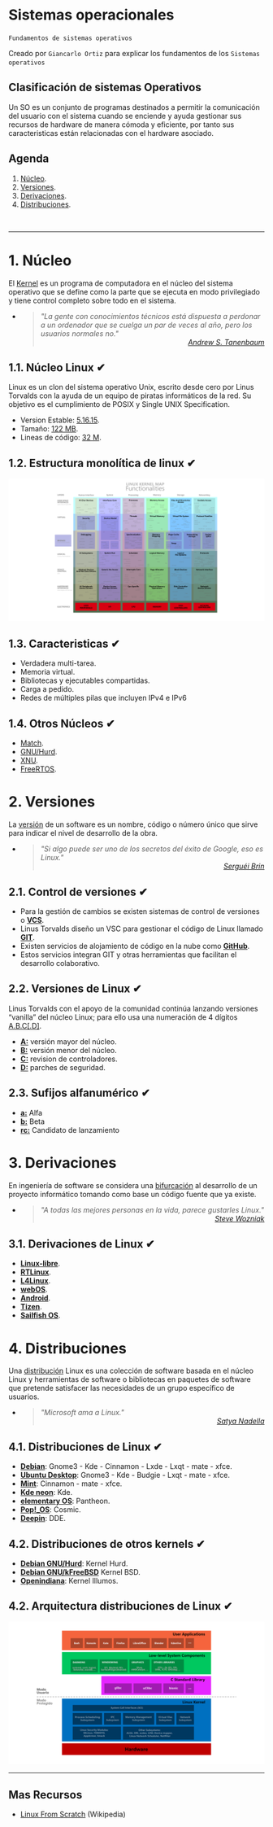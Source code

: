 # Sistemas operacionales
<p><code>Fundamentos de sistemas operativos</code></p>
<p>Creado por <code>Giancarlo Ortiz</code> para explicar los fundamentos de los <code>Sistemas operativos</code></p>

## Clasificación de sistemas Operativos
Un SO es un conjunto de programas destinados a permitir la comunicación del usuario con el sistema cuando se enciende y ayuda gestionar sus recursos de hardware de manera cómoda y eficiente, por tanto sus caracteristicas están relacionadas con el hardware asociado.


## Agenda
1. [Núcleo](#1-núcleo-de-linux).
1. [Versiones](#2-versiones).
1. [Derivaciones](#3-derivaciones).
1. [Distribuciones](#4-distribuciones).

<br>


---
# 1. Núcleo
El [Kernel][1_0] es un programa de computadora en el núcleo del sistema operativo que se define como la parte que se ejecuta en modo privilegiado y tiene control completo sobre todo en el sistema.

* ><i>"La gente con conocimientos técnicos está dispuesta a perdonar a un ordenador que se cuelga un par de veces al año, pero los usuarios normales no."</i><br><cite style="display:block; text-align: right">
[Andrew S. Tanenbaum](https://es.wikipedia.org/wiki/Andrew_S._Tanenbaum)</cite>

[1_0]:https://es.wikipedia.org/wiki/N%C3%BAcleo_(inform%C3%A1tica)#


## 1.1. Núcleo Linux ✔
Linux es un clon del sistema operativo Unix, escrito desde cero por Linus Torvalds con la ayuda de un equipo de piratas informáticos de la red. Su objetivo es el cumplimiento de POSIX y Single UNIX Specification.

* Version Estable: [5.16.15][11_0].
* Tamaño: [122 MB][11_0].
* Lineas de código: [32 M][11_0].

[11_0]:https://www.kernel.org/


## 1.2. Estructura monolítica de linux ✔
![Estructura del núcleo Linux](img/linux-kernel.svg "Núcleo de Linux")


## 1.3. Caracteristicas ✔
* Verdadera multi-tarea.
* Memoria virtual.
* Bibliotecas y ejecutables compartidas.
* Carga a pedido.
* Redes de múltiples pilas que incluyen IPv4 e IPv6


## 1.4. Otros Núcleos ✔
* [Match][14_1].
* [GNU/Hurd][14_2].
* [XNU][14_3].
* [FreeRTOS][14_4].

[14_1]:https://es.wikipedia.org/wiki/Mach_(n%C3%BAcleo)#
[14_2]:https://es.wikipedia.org/wiki/GNU_Hurd
[14_3]:https://en.wikipedia.org/wiki/XNU
[14_4]:https://es.wikipedia.org/wiki/FreeRTOS


# 2. Versiones
La [versión][2_0] de un software es un nombre, código o número único que sirve para indicar el nivel de desarrollo de la obra.

* ><i>"Si algo puede ser uno de los secretos del éxito de Google, eso es Linux."</i><br><cite style="display:block; text-align: right">
[Serguéi Brin](https://es.wikipedia.org/wiki/Sergu%C3%A9i_Brin)</cite>

[2_0]:https://es.wikipedia.org/wiki/Versionado_de_software


## 2.1. Control de versiones ✔
* Para la gestión de cambios se existen sistemas de control de versiones o [**VCS**][21_1].
* Linus Torvalds diseño un VSC para gestionar el código de Linux llamado [**GIT**][21_2].
* Existen servicios de alojamiento de código en la nube como [**GitHub**][21_3].
* Estos servicios integran GIT y otras herramientas que facilitan el desarrollo colaborativo.

[21_1]:https://es.wikipedia.org/wiki/Control_de_versiones
[21_2]:https://es.wikipedia.org/wiki/Git
[21_3]:https://es.wikipedia.org/wiki/GitHub


## 2.2. Versiones de Linux ✔
Linus Torvalds con el apoyo de la comunidad continúa lanzando versiones “vanilla” del núcleo Linux; para ello usa una numeración de 4 dígitos [A.B.C[.D]][22_0].

* [__A:__][22_0]  versión mayor del núcleo.
* [__B:__][22_0]  versión menor del núcleo.
* [__C:__][22_0]  revision de controladores.
* [__D:__][22_0]  parches de seguridad. 

[22_0]:https://es.wikipedia.org/wiki/N%C3%BAcleo_Linux#Versiones


## 2.3. Sufijos alfanumérico ✔
* [__a:__][23_0] Alfa
* [__b:__][23_0] Beta
* [__rc:__][23_0] Candidato de lanzamiento

[23_0]:https://en.wikipedia.org/wiki/Software_versioning


# 3. Derivaciones
En ingeniería de software se considera una [bifurcación][3_0] al desarrollo de un proyecto informático tomando como base un código fuente que ya existe.

* ><i>"A todas las mejores personas en la vida, parece gustarles Linux."</i><br><cite style="display:block; text-align: right">
[Steve Wozniak](https://es.wikipedia.org/wiki/Steve_Wozniak)</cite>

[3_0]:https://es.wikipedia.org/wiki/Bifurcaci%C3%B3n_(desarrollo_de_software)#


## 3.1. Derivaciones de Linux ✔
* [__Linux-libre__][31_1].
* [__RTLinux__][31_2].
* [__L4Linux__][31_3].
* [__webOS__][31_4].
* [__Android__][31_5].
* [__Tizen__][31_6].
* [__Sailfish OS__][31_7].


[31_1]:https://es.wikipedia.org/wiki/Linux-libre
[31_2]:https://es.wikipedia.org/wiki/RTLinux
[31_3]:https://en.wikipedia.org/wiki/L4Linux
[31_4]:https://es.wikipedia.org/wiki/WebOS
[31_5]:https://es.wikipedia.org/wiki/Android
[31_6]:https://es.wikipedia.org/wiki/Tizen
[31_7]:https://es.wikipedia.org/wiki/Sailfish_OS


# 4. Distribuciones
Una [distribución][4_0] Linux es una colección de software basada en el núcleo Linux y herramientas de software o bibliotecas en paquetes de software que pretende satisfacer las necesidades de un grupo específico de usuarios.

* ><i>"Microsoft ama a Linux."</i><br><cite style="display:block; text-align: right">
[Satya Nadella](https://es.wikipedia.org/wiki/Satya_Nadella)</cite>

[4_0]:https://es.wikipedia.org/wiki/Distribuci%C3%B3n_Linux


## 4.1. Distribuciones de Linux ✔
* [__Debian__][41_1]: Gnome3 - Kde - Cinnamon - Lxde - Lxqt - mate - xfce.
* [__Ubuntu Desktop__][41_2]: Gnome3 - Kde - Budgie - Lxqt - mate - xfce.
* [__Mint__][41_3]: Cinnamon - mate - xfce.
* [__Kde neon__][41_4]: Kde.
* [__elementary OS__][41_5]: Pantheon.
* [__Pop!\_OS__][41_6]: Cosmic.
* [__Deepin__][41_7]: DDE.

[41_1]:https://cdimage.debian.org/cdimage/unofficial/non-free/cd-including-firmware/current-live/amd64/iso-hybrid/
[41_2]:https://ubuntu.com/download
[41_3]:https://linuxmint.com/download_all.php
[41_4]:https://neon.kde.org/download
[41_5]:https://elementary.io/es/
[41_6]:https://pop.system76.com/
[41_7]:https://www.deepin.org/en/download/



## 4.2. Distribuciones de otros kernels ✔
* [__Debian GNU/Hurd__][42_1]: Kernel Hurd.
* [__Debian GNU/kFreeBSD__][42_2] Kernel BSD.
* [__Openindiana__][42_3]: Kernel Illumos.

[42_1]:https://www.debian.org/ports/hurd/index.es.html
[42_2]:https://www.debian.org/ports/kfreebsd-gnu/index.es.html
[42_3]:https://www.openindiana.org/download/


## 4.2. Arquitectura distribuciones de Linux ✔

![Arquitectura Linux](img/linux.svg "Arquitectura Linux")


---
## Mas Recursos
- [Linux From Scratch](https://es.wikipedia.org/wiki/Linux_From_Scratch) (Wikipedia)
